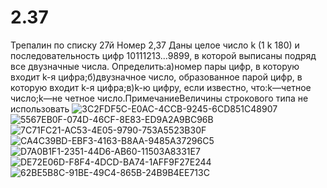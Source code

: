 # 2.37
Трепалин по списку 27й 
Номер 2,37
Даны целое число k  (1 k 180) и последовательность цифр 10111213...9899, в которой выписаны подряд все двузначные числа. Определить:а)номер пары цифр, в которую входит k-я цифра;б)двузначное число, образованное парой цифр, в которую входит k-я цифра;в)k-ю цифру, если известно, что:k—четное число;k—не четное число.ПримечаниеВеличины строкового типа не использовать
![3C2FDF5C-E0AC-4CCB-9245-6CD851C48907](https://user-images.githubusercontent.com/113889182/197475911-2c3ecb86-3a92-4de6-a6da-72e289fee63e.png)
![5567EB0F-074D-46CF-8E83-ED9A2A9BC96B](https://user-images.githubusercontent.com/113889182/197475918-c8db0650-9abd-48aa-aee0-36367c605c9c.png)
![7C71FC21-AC53-4E05-9790-753A5523B30F](https://user-images.githubusercontent.com/113889182/197475922-7dc73273-449b-4865-ba95-14176fbd1620.png)
![CA4C39BD-EBF3-4163-B8AA-9485A37296C5](https://user-images.githubusercontent.com/113889182/197475925-3127ea90-da2d-477b-a1ad-ca67d4de2981.png)
![D7A0B1F1-2351-44D6-AB60-11503A8331E7](https://user-images.githubusercontent.com/113889182/197475926-a066d8c3-eb0f-4160-bf77-ed13e0c3ce21.png)
![DE72E06D-F8F4-4DCD-BA74-1AFF9F27E244](https://user-images.githubusercontent.com/113889182/197475929-751a50fa-98e4-41ff-ac8d-63b2091d7743.png)
![62BE5B8C-91BE-49C4-865B-24B9B4EE713C](https://user-images.githubusercontent.com/113889182/197475931-9ba9a40e-617e-4f4a-ae1d-fc1981797af3.png)
